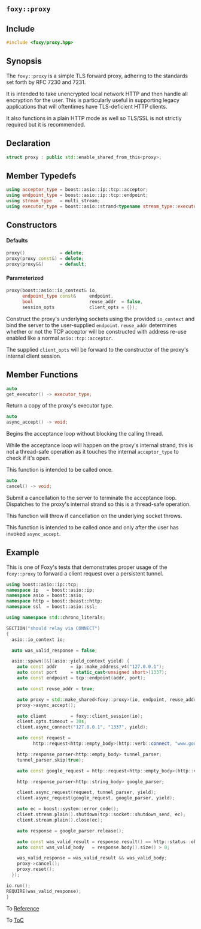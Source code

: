 ## `foxy::proxy`

## Include

```c++
#include <foxy/proxy.hpp>
```

## Synopsis

The `foxy::proxy` is a simple TLS forward proxy, adhering to the standards set forth by RFC 7230 and
7231.

It is intended to take unencrypted local network HTTP and then handle all encryption for the user.
This is particularly useful in supporting legacy applications that will oftentimes have
TLS-deficient HTTP clients.

It also functions in a plain HTTP mode as well so TLS/SSL is not strictly required but it is
recommended.

## Declaration

```c++
struct proxy : public std::enable_shared_from_this<proxy>;
```

## Member Typedefs

```c++
using acceptor_type = boost::asio::ip::tcp::acceptor;
using endpoint_type = boost::asio::ip::tcp::endpoint;
using stream_type   = multi_stream;
using executor_type = boost::asio::strand<typename stream_type::executor_type>;
```

## Constructors

#### Defaults

```c++
proxy()             = delete;
proxy(proxy const&) = delete;
proxy(proxy&&)      = default;
```

#### Parameterized

```c++
proxy(boost::asio::io_context& io,
      endpoint_type const&     endpoint,
      bool                     reuse_addr  = false,
      session_opts             client_opts = {});
```

Construct the proxy's underlying sockets using the provided `io_context` and bind the server to the
user-supplied `endpoint`. `reuse_addr` determines whether or not the TCP acceptor will be
constructed with address re-use enabled like a normal `asio::tcp::acceptor`.

The supplied `client_opts` will be forward to the constructor of the proxy's internal client
session.

## Member Functions

```c++
auto
get_executor() -> executor_type;
```

Return a copy of the proxy's executor type.

```c++
auto
async_accept() -> void;
```

Begins the acceptance loop without blocking the calling thread.

While the acceptance loop will happen on the proxy's internal strand, this is not a thread-safe
operation as it touches the internal `acceptor_type` to check if it's open.

This function is intended to be called once.

```c++
auto
cancel() -> void;
```

Submit a cancellation to the server to terminate the acceptance loop. Dispatches to the proxy's
internal strand so this is a thread-safe operation.

This function will throw if cancellation on the underlying socket throws.

This function is intended to be called once and only after the user has invoked `async_accept`.

## Example

This is one of Foxy's tests that demonstrates proper usage of the `foxy::proxy` to forward a client
request over a persistent tunnel.

```c++
using boost::asio::ip::tcp;
namespace ip   = boost::asio::ip;
namespace asio = boost::asio;
namespace http = boost::beast::http;
namespace ssl  = boost::asio::ssl;

using namespace std::chrono_literals;

SECTION("should relay via CONNECT")
{
  asio::io_context io;

  auto was_valid_response = false;

  asio::spawn([&](asio::yield_context yield) {
    auto const addr     = ip::make_address_v4("127.0.0.1");
    auto const port     = static_cast<unsigned short>(1337);
    auto const endpoint = tcp::endpoint(addr, port);

    auto const reuse_addr = true;

    auto proxy = std::make_shared<foxy::proxy>(io, endpoint, reuse_addr);
    proxy->async_accept();

    auto client         = foxy::client_session(io);
    client.opts.timeout = 30s;
    client.async_connect("127.0.0.1", "1337", yield);

    auto const request =
          http::request<http::empty_body>(http::verb::connect, "www.google.com:80", 11);

    http::response_parser<http::empty_body> tunnel_parser;
    tunnel_parser.skip(true);

    auto const google_request = http::request<http::empty_body>(http::verb::get, "/", 11);

    http::response_parser<http::string_body> google_parser;

    client.async_request(request, tunnel_parser, yield);
    client.async_request(google_request, google_parser, yield);

    auto ec = boost::system::error_code();
    client.stream.plain().shutdown(tcp::socket::shutdown_send, ec);
    client.stream.plain().close(ec);

    auto response = google_parser.release();

    auto const was_valid_result = response.result() == http::status::ok;
    auto const was_valid_body   = response.body().size() > 0;

    was_valid_response = was_valid_result && was_valid_body;
    proxy->cancel();
    proxy.reset();
  });

io.run();
REQUIRE(was_valid_response);
}
```

To [Reference](../reference.md#Reference)

To [ToC](../index.md#Table-of-Contents)
